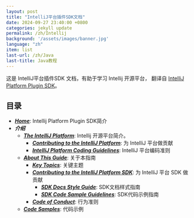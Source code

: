 ```yaml
---
layout: post
title: "IntelliJ平台插件SDK文档"
date: 2024-09-27 23:40:00 +0800
categories: jekyll update
permalink: /zh/Intellij
background: '/assets/images/banner.jpg'
language: "zh"
item: list
last-url: /zh/Java
last-title: Java教程
---
```


这是 IntelliJ平台插件SDK 文档，有助于学习 Intellij 开源平台，
翻译自 [IntelliJ Platform Plugin SDK][jetbrains]。

## 目录
- _**[Home][Home]**_: Intellij Platform Plugin SDK简介
- _**介绍**_
  - _**[The IntelliJ Platform][The IntelliJ Platform]**_: Intellij 开源平台简介。
    - _**[Contributing to the IntelliJ Platform][Contributing to the IntelliJ Platform]**_: 为 IntelliJ 平台做贡献
    - _**[IntelliJ Platform Coding Guidelines][IntelliJ Platform Coding Guidelines]**_: IntelliJ 平台编码准则
  - _**[About This Guide][About This Guide]**_: 关于本指南
    - _**[Key Topics][Key Topics]**_: 关键主题
    - _**[Contributing to the IntelliJ Platform SDK][Contributing to the IntelliJ Platform SDK]**_: 为 IntelliJ 平台 SDK 做贡献
      - _**[SDK Docs Style Guide][SDK Docs Style Guide]**_: SDK文档样式指南
      - _**[SDK Code Sample Guidelines][SDK Code Sample Guidelines]**_: SDK代码示例指南
    - _**[Code of Conduct][Code of Conduct]**_: 行为准则
  - _**[Code Samples][Code Samples]**_: 代码示例

[jetbrains]: https://plugins.jetbrains.com/docs/intellij/welcome.html
[Home]: /zh/Intellij/home
[The IntelliJ Platform]: /zh/Intellij/The-IntelliJ-Platform
[Contributing to the IntelliJ Platform]: /zh/Intellij/Contributing-to-the-IntelliJ-Platform
[IntelliJ Platform Coding Guidelines]: /zh/Intellij/IntelliJ-Platform-Coding-Guidelines
[About This Guide]: /zh/Intellij/About-This-Guide
[Key Topics]: /zh/Intellij/Key-Topics
[Contributing to the IntelliJ Platform SDK]: /zh/Intellij/Contributing-to-the-IntelliJ-Platform-SDK
[SDK Docs Style Guide]: /zh/Intellij/SDK-Docs-Style-Guide
[SDK Code Sample Guidelines]: /zh/Intellij/SDK-Code-Sample-Guidelines
[Code of Conduct]: /zh/Intellij/Code-of-Conduct
[Code Samples]: /zh/Intellij/Code-Sample